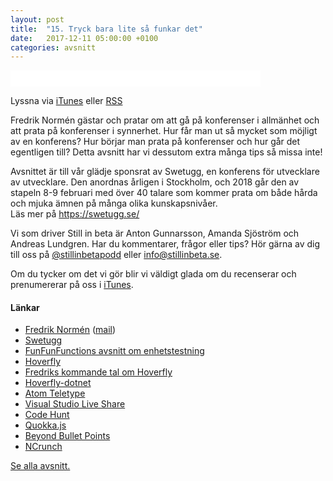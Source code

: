 ```yaml
---
layout: post
title:  "15. Tryck bara lite så funkar det"
date:   2017-12-11 05:00:00 +0100
categories: avsnitt
---
```

<iframe style="border: none" src="//html5-player.libsyn.com/embed/episode/id/6029881/height/26/width/400/theme/standard-mini/autonext/no/thumbnail/no/autoplay/no/preload/no/no_addthis/no/direction/backward/no-cache/true/" height="26" width="400" scrolling="no"  allowfullscreen webkitallowfullscreen mozallowfullscreen oallowfullscreen msallowfullscreen></iframe>
<p>Lyssna via <a href="https://itunes.apple.com/se/podcast/still-in-beta/id1174070946">iTunes</a> eller <a href="http://stillinbeta.libsyn.com/rss">RSS</a></p>
<p>Fredrik Norm&eacute;n g&auml;star och pratar om att g&aring; p&aring; konferenser i allm&auml;nhet och att prata på konferenser i synnerhet. Hur f&aring;r man ut s&aring; mycket som m&ouml;jligt av en konferens? Hur b&ouml;rjar man prata p&aring; konferenser och hur g&aring;r det egentligen till? Detta avsnitt har vi dessutom extra m&aring;nga tips s&aring; missa inte!</p>
<p>Avsnittet &auml;r till v&aring;r gl&auml;dje sponsrat av Swetugg, en konferens f&ouml;r utvecklare av utvecklare. Den anordnas &aring;rligen i Stockholm, och 2018 g&aring;r den av stapeln 8-9 februari med &ouml;ver 40 talare som kommer prata om b&aring;de h&aring;rda och mjuka &auml;mnen p&aring; m&aring;nga olika kunskapsniv&aring;er. <br />L&auml;s mer p&aring; <a href="https://swetugg.se/">https://swetugg.se/</a></p>
<p>Vi som driver Still in beta &auml;r Anton Gunnarsson, Amanda Sj&ouml;str&ouml;m och Andreas Lundgren. Har du kommentarer, fr&aring;gor eller tips? H&ouml;r g&auml;rna av dig till oss p&aring;&nbsp;<a href="http://twitter.com/stillinbetapodd">@stillinbetapodd</a>&nbsp;eller&nbsp;<a href="mailto:info@stillinbeta.se">info@stillinbeta.se</a>.</p>
<p>Om du tycker om det vi g&ouml;r blir vi v&auml;ldigt glada om du recenserar och prenumererar p&aring; oss i <a href="https://itunes.apple.com/se/podcast/id1174070946">iTunes</a>.</p>
<h4>L&auml;nkar</h4>
<ul>
<li><a href="https://twitter.com/fredrikn" target="_blank" rel="noopener">Fredrik Norm&eacute;n</a> (<a href="mailto:fredrik.normen@squeed.com">mail</a>)</li>
<li><a href="https://swetugg.se/" target="_blank" rel="noopener">Swetugg</a></li>
<li><a href="https://www.youtube.com/watch?v=Eu35xM76kKY" target="_blank" rel="noopener">FunFunFunctions avsnitt om enhetstestning</a></li>
<li><a href="https://hoverfly.io" target="_blank" rel="noopener">Hoverfly</a></li>
<li><a href="https://swetugg.se/swetugg-2018/speakers/fredrik-normen" target="_blank" rel="noopener">Fredriks kommande tal om Hoverfly</a></li>
<li><a href="https://github.com/fredrikn/hoverfly-dotnet" target="_blank" rel="noopener">Hoverfly-dotnet</a></li>
<li><a href="https://teletype.atom.io" target="_blank" rel="noopener">Atom Teletype</a></li>
<li><a href="https://code.visualstudio.com/blogs/2017/11/15/live-share" target="_blank" rel="noopener">Visual Studio Live Share</a></li>
<li><a href="https://www.codehunt.com" target="_blank" rel="noopener">Code Hunt</a></li>
<li><a href="https://quokkajs.com" target="_blank" rel="noopener">Quokka.js</a></li>
<li><a href="http://beyondbulletpoints.com" target="_blank" rel="noopener">Beyond Bullet Points</a></li>
<li><a href="http://www.ncrunch.net" target="_blank" rel="noopener">NCrunch</a></li>
</ul>

[Se alla avsnitt.](/)
